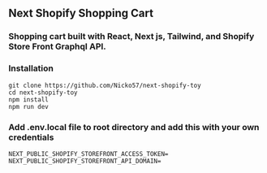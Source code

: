## Next Shopify Shopping Cart

### Shopping cart built with React, Next js, Tailwind, and Shopify Store Front Graphql API.

### Installation

```
git clone https://github.com/Nicko57/next-shopify-toy
cd next-shopify-toy
npm install
npm run dev
```

### Add .env.local file to root directory and add this with your own credentials

```
NEXT_PUBLIC_SHOPIFY_STOREFRONT_ACCESS_TOKEN=
NEXT_PUBLIC_SHOPIFY_STOREFRONT_API_DOMAIN=
```

